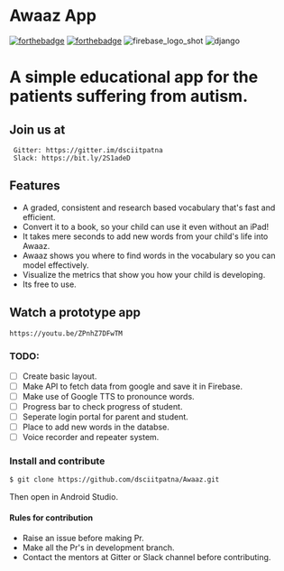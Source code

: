 # Awaaz App

[![forthebadge](https://forthebadge.com/images/badges/built-for-android.svg)](http://forthebadge.com)
[![forthebadge](https://forthebadge.com/images/badges/made-with-java.svg)](http://forthebadge.com)
![firebase_logo_shot](https://user-images.githubusercontent.com/43731599/53020861-dc1daf00-347d-11e9-9de2-d7b209bf91c5.png)
![django](https://user-images.githubusercontent.com/43731599/53021010-39196500-347e-11e9-86dc-e32b7a0f7eda.png)

# A simple educational app for the patients suffering from autism.

## Join us at
```
 Gitter: https://gitter.im/dsciitpatna
 Slack: https://bit.ly/2S1adeD
```
## Features
* A graded, consistent and research based vocabulary that's fast and efficient.
* Convert it to a book, so your child can use it even without an iPad!
* It takes mere seconds to add new words from your child's life into Awaaz.
* Awaaz shows you where to find words in the vocabulary so you can model effectively.
* Visualize the metrics that show you how your child is developing.
* Its free to use.

## Watch a prototype app

```sh
https://youtu.be/ZPnhZ7DFwTM
```
### TODO:
-[ ] Create basic layout.
-[ ] Make API to fetch data from google and save it in Firebase.
-[ ] Make use of Google TTS to pronounce words.
-[ ] Progress bar to check progress of student.
-[ ] Seperate login portal for parent and student.
-[ ] Place to add new words in the databse.
-[ ] Voice recorder and repeater system.

### Install and contribute

```sh
$ git clone https://github.com/dsciitpatna/Awaaz.git
```
Then open in Android Studio.
#### Rules for contribution
* Raise an issue before making Pr.
* Make all the Pr's in development branch.
* Contact the mentors at Gitter or Slack channel before contributing.

